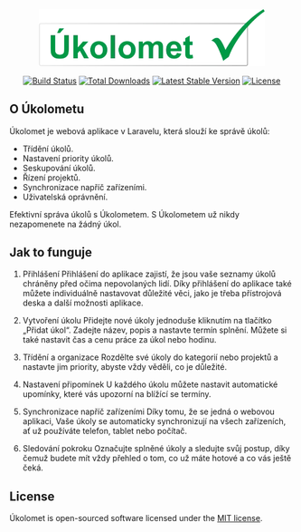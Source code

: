 <p align="center"><a href="https://laravel.com" target="_blank"><img src="public/img/logo.webp" width="400" alt="Úkolomet Logo"></a></p>

<p align="center">
<a href="https://github.com/laravel/framework/actions"><img src="https://github.com/laravel/framework/workflows/tests/badge.svg" alt="Build Status"></a>
<a href="https://packagist.org/packages/laravel/framework"><img src="https://img.shields.io/packagist/dt/laravel/framework" alt="Total Downloads"></a>
<a href="https://packagist.org/packages/laravel/framework"><img src="https://img.shields.io/packagist/v/laravel/framework" alt="Latest Stable Version"></a>
<a href="https://packagist.org/packages/laravel/framework"><img src="https://img.shields.io/packagist/l/laravel/framework" alt="License"></a>
</p>

## O Úkolometu

Úkolomet je webová aplikace v Laravelu, která slouží ke správě úkolů:

- Třídění úkolů.
- Nastavení priority úkolů.
- Seskupování úkolů.
- Řízení projektů.
- Synchronizace napříč zařízeními.
- Uživatelská oprávnění.

Efektivní správa úkolů s Úkolometem. S Úkolometem už nikdy nezapomenete na žádný úkol.

## Jak to funguje

1. Přihlášení
    Přihlášení do aplikace zajistí, že jsou vaše seznamy úkolů chráněny před očima nepovolaných lidí. Díky přihlášení do aplikace také můžete individuálně nastavovat důležité věci, jako je třeba přístrojová deska a další možnosti aplikace.

2. Vytvoření úkolu
    Přidejte nové úkoly jednoduše kliknutím na tlačítko „Přidat úkol“. Zadejte název, popis a nastavte termín splnění. Můžete si také nastavit čas a cenu práce za úkol nebo hodinu.

3. Třídění a organizace
    Rozdělte své úkoly do kategorií nebo projektů a nastavte jim priority, abyste vždy věděli, co je důležité.

4. Nastavení připomínek
    U každého úkolu můžete nastavit automatické upomínky, které vás upozorní na blížící se termíny.

5. Synchronizace napříč zařízeními
    Díky tomu, že se jedná o webovou aplikaci, Vaše úkoly se automaticky synchronizují na všech zařízeních, ať už používáte telefon, tablet nebo počítač.

6. Sledování pokroku
    Označujte splněné úkoly a sledujte svůj postup, díky čemuž budete mít vždy přehled o tom, co už máte hotové a co vás ještě čeká.

## License

Úkolomet is open-sourced software licensed under the [MIT license](https://opensource.org/licenses/MIT).
